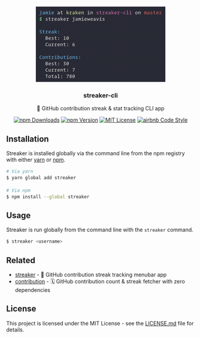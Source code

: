 <p align="center"><img src="screenshot.png" alt="Screenshot" width=346></p>
<h3 align="center">streaker-cli</h3>
<p align="center">🐙 GitHub contribution streak & stat tracking CLI app</p>
<p align="center">
    <a href="https://npmjs.com/package/streaker"><img src="https://img.shields.io/npm/dt/streaker.svg" alt="npm Downloads"></a>
    <a href="https://npmjs.com/package/streaker"><img src="https://img.shields.io/npm/v/streaker.svg" alt="npm Version"></a>
    <a href="https://github.com/jamieweavis/streaker-cli/blob/master/LICENSE.md"><img src="https://img.shields.io/badge/license-MIT-blue.svg" alt="MIT License"></a>
    <a href="https://github.com/airbnb/javascript"><img src="https://img.shields.io/badge/codestyle-airbnb-fd5c63.svg" alt="airbnb Code Style"></a>
</p>

## Installation

Streaker is installed globally via the command line from the npm registry with either [yarn](https://github.com/yarnpkg/yarn) or [npm](https://github.com/npm/npm).

```sh
# Via yarn
$ yarn global add streaker

# Via npm
$ npm install --global streaker
```

## Usage

Streaker is run globally from the command line with the `streaker` command.

```sh
$ streaker <username>
```

## Related

- [streaker](https://github.com/jamieweavis/streaker) - 🐙 GitHub contribution streak tracking menubar app
- [contribution](https://github.com/jamieweavis/contribution) - 🗓 GitHub contribution count & streak fetcher with zero dependencies

## License

This project is licensed under the MIT License - see the [LICENSE.md](LICENSE.md) file for details.
